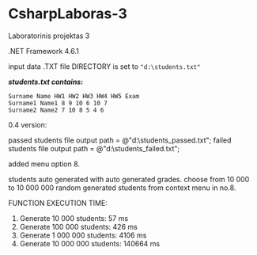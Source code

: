 # CsharpLaboras-3
Laboratorinis projektas 3

.NET Framework 4.6.1

input data .TXT file DIRECTORY is set to ```"d:\students.txt"```

***students.txt contains:***
```
Surname Name HW1 HW2 HW3 HW4 HW5 Exam
Surname1 Name1 8 9 10 6 10 7
Surname2 Name2 7 10 8 5 4 6
```

0.4 version:


passed students file output path = @"d:\students_passed.txt";
failed students file output path = @"d:\students_failed.txt";

added menu option 8.

students auto generated with auto generated grades.
choose from 10 000 to 10 000 000 random generated students from context menu in no.8.


FUNCTION EXECUTION TIME:
1. Generate     10 000 students:     57 ms
2. Generate    100 000 students:    426 ms
3. Generate  1 000 000 students:   4106 ms
4. Generate 10 000 000 students: 140664 ms
